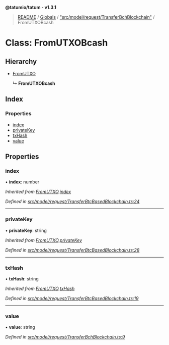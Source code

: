**@tatumio/tatum - v1.3.1**

> [README](../README.md) / [Globals](../globals.md) / ["src/model/request/TransferBchBlockchain"](../modules/_src_model_request_transferbchblockchain_.md) / FromUTXOBcash

# Class: FromUTXOBcash

## Hierarchy

* [FromUTXO](_src_model_request_transferbtcbasedblockchain_.fromutxo.md)

  ↳ **FromUTXOBcash**

## Index

### Properties

* [index](_src_model_request_transferbchblockchain_.fromutxobcash.md#index)
* [privateKey](_src_model_request_transferbchblockchain_.fromutxobcash.md#privatekey)
* [txHash](_src_model_request_transferbchblockchain_.fromutxobcash.md#txhash)
* [value](_src_model_request_transferbchblockchain_.fromutxobcash.md#value)

## Properties

### index

•  **index**: number

*Inherited from [FromUTXO](_src_model_request_transferbtcbasedblockchain_.fromutxo.md).[index](_src_model_request_transferbtcbasedblockchain_.fromutxo.md#index)*

*Defined in [src/model/request/TransferBtcBasedBlockchain.ts:24](https://github.com/tatumio/tatum-js/blob/8f0f126/src/model/request/TransferBtcBasedBlockchain.ts#L24)*

___

### privateKey

•  **privateKey**: string

*Inherited from [FromUTXO](_src_model_request_transferbtcbasedblockchain_.fromutxo.md).[privateKey](_src_model_request_transferbtcbasedblockchain_.fromutxo.md#privatekey)*

*Defined in [src/model/request/TransferBtcBasedBlockchain.ts:28](https://github.com/tatumio/tatum-js/blob/8f0f126/src/model/request/TransferBtcBasedBlockchain.ts#L28)*

___

### txHash

•  **txHash**: string

*Inherited from [FromUTXO](_src_model_request_transferbtcbasedblockchain_.fromutxo.md).[txHash](_src_model_request_transferbtcbasedblockchain_.fromutxo.md#txhash)*

*Defined in [src/model/request/TransferBtcBasedBlockchain.ts:19](https://github.com/tatumio/tatum-js/blob/8f0f126/src/model/request/TransferBtcBasedBlockchain.ts#L19)*

___

### value

•  **value**: string

*Defined in [src/model/request/TransferBchBlockchain.ts:9](https://github.com/tatumio/tatum-js/blob/8f0f126/src/model/request/TransferBchBlockchain.ts#L9)*
